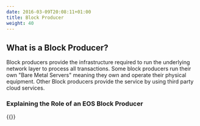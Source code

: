```yaml
---
date: 2016-03-09T20:08:11+01:00
title: Block Producer
weight: 40
---
```


## What is a Block Producer?

Block producers provide the infrastructure required to run the underlying network layer to process all transactions. Some block producers run their own "Bare Metal Servers" meaning they own and operate their physical equipment. Other Block producers provide the service by using third party cloud services.  

### Explaining the Role of an EOS Block Producer

{{<youtube YLt5uexD9gg>}}